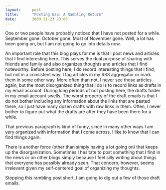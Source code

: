 ```yaml
---
layout:     post
title:      "Posting Gap: A Rambling Return"
date:       2009-11-23 23:05
---
```


One or two people have probably noticed that I have not posted for a
while. September gone. October gone. Most of November gone. Well, a
lot has been going on, but I am not going to go into details now.

An important role that this blog plays for me is that I post news and
articles that I find interesting here. This serves the dual purpose of
sharing with friends and family and also organizes thoughts and
articles that I find noteworthy. Before posting here, I do record
interesting things that I find, but not in a consistent way. I tag
articles in my RSS aggregator or mark them in some other way. More
often than not, I never see those articles again, but the most
disorganized thing that I do is to record links as drafts in my email
account. During long periods of not posting here, the drafts folder in
my email account swells. The worst property of the draft emails is
that I do not bother including any information about the links that
are pasted there, so I just have many dozen drafts with raw links in
them. Often, I never bother to figure out what the drafts are after
they have been there for a while.

That previous paragraph is kind of funny, since in many other ways I
am very organized with information that I come across. I like to know
that I can find things again.

There is another force (other than simply having a lot going on) that
keeps up the disorganization. Sometimes I hesitate to post something
that I find in the news or on other blogs simply because I feel silly
writing about things that everyone has possibly already seen. That
concern, however, seems irrelevant given my self-centered goal of
organizing my thoughts.

Stopping this rambling post short, I am going to dig out a few of
those draft emails.
